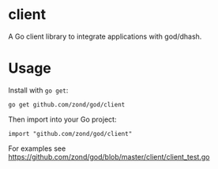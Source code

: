 client
===

A Go client library to integrate applications with god/dhash.

# Usage

Install with `go get`:

    go get github.com/zond/god/client

Then import into your Go project:

    import "github.com/zond/god/client"

For examples see https://github.com/zond/god/blob/master/client/client_test.go
